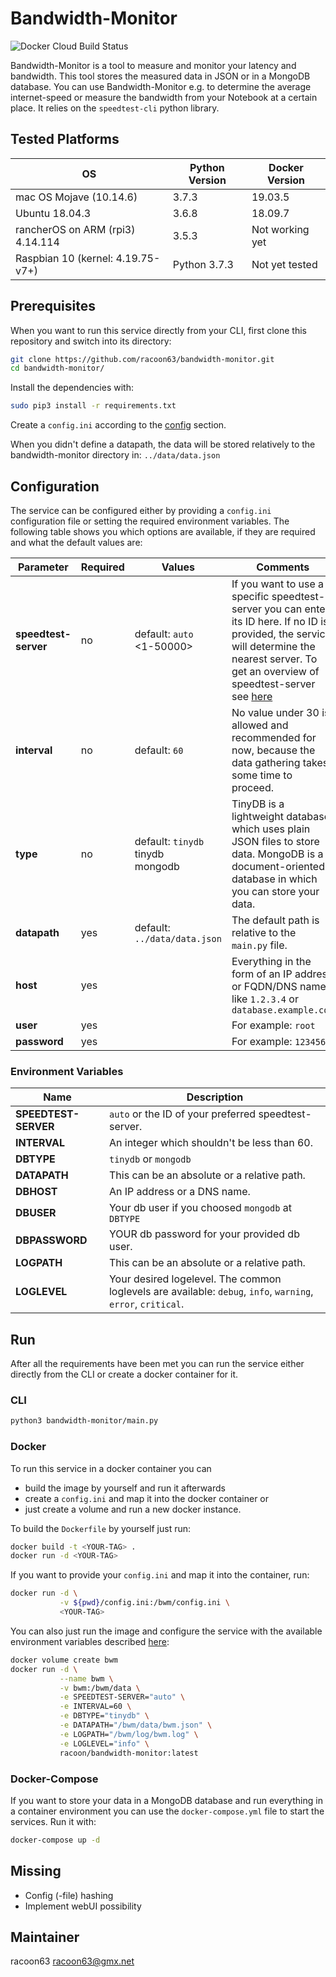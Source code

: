 # Bandwidth-Monitor

![Docker Cloud Build Status](https://img.shields.io/docker/cloud/build/racoon/bandwidth-monitor)

Bandwidth-Monitor is a tool to measure and monitor your latency and bandwidth. This tool stores the measured data in JSON or in a MongoDB database. You can use Bandwidth-Monitor e.g. to determine the average internet-speed or measure the bandwidth from your Notebook at a certain place. It relies on the `speedtest-cli` python library.

## Tested Platforms

|OS|Python Version|Docker Version|
|---|---|---|
|mac OS Mojave (10.14.6)|3.7.3|19.03.5|
|Ubuntu 18.04.3|3.6.8|18.09.7|
|rancherOS on ARM (rpi3) 4.14.114|3.5.3|Not working yet|
|Raspbian 10 (kernel: 4.19.75-v7+)|Python 3.7.3|Not yet tested|

## Prerequisites

When you want to run this service directly from your CLI, first clone this repository and switch into its directory:

```bash
git clone https://github.com/racoon63/bandwidth-monitor.git
cd bandwidth-monitor/
```

Install the dependencies with:

```bash
sudo pip3 install -r requirements.txt
```

Create a `config.ini` according to the [config](#config) section.

When you didn't define a datapath, the data will be stored relatively to the bandwidth-monitor directory in: `../data/data.json`

## Configuration

The service can be configured either by providing a `config.ini` configuration file or setting the required environment variables. The following table shows you which options are available, if they are required and what the default values are:

|Parameter|Required|Values|Comments|
|---|---|---|---|
|**speedtest-server**|no |default: `auto`<br><1-50000>              |If you want to use a specific speedtest-server you can enter its ID here. If no ID is provided, the service will determine the nearest server. To get an overview of speedtest-server see [here](https://c.speedtest.net/speedtest-servers-static.php)|
|**interval**        |no |default: `60`                             |No value under 30 is allowed and recommended for now, because the data gathering takes some time to proceed.|
|**type**            |no |default: `tinydb`<br>tinydb<br>mongodb    |TinyDB is a lightweight database which uses plain JSON files to store data. MongoDB is a document-oriented database in which you can store your data.|
|**datapath**        |yes|default: `../data/data.json`              |The default path is relative to the `main.py` file.|
|**host**            |yes|                                          |Everything in the form of an IP address or FQDN/DNS name like `1.2.3.4` or `database.example.com`|
|**user**            |yes|                                          |For example: `root`|
|**password**        |yes|                                          |For example: `123456`|

### Environment Variables

|Name|Description|
|---|---|
|**SPEEDTEST-SERVER**   |`auto` or the ID of your preferred speedtest-server.|
|**INTERVAL**           |An integer which shouldn't be less than 60.|
|**DBTYPE**             |`tinydb` or `mongodb`|
|**DATAPATH**           |This can be an absolute or a relative path.|
|**DBHOST**             |An IP address or a DNS name.|
|**DBUSER**             |Your db user if you choosed `mongodb` at `DBTYPE`|
|**DBPASSWORD**         |YOUR db password for your provided db user.|
|**LOGPATH**            |This can be an absolute or a relative path.|
|**LOGLEVEL**           |Your desired logelevel. The common loglevels are available: `debug`, `info`, `warning`, `error`, `critical`.|

## Run

After all the requirements have been met you can run the service either directly from the CLI or create a docker container for it.

### CLI

```bash
python3 bandwidth-monitor/main.py
```

### Docker

To run this service in a docker container you can

* build the image by yourself and run it afterwards
* create a `config.ini` and map it into the docker container or
* just create a volume and run a new docker instance.

To build the `Dockerfile` by yourself just run:

```bash
docker build -t <YOUR-TAG> .
docker run -d <YOUR-TAG>
```

If you want to provide your `config.ini` and map it into the container, run:

```bash
docker run -d \
           -v ${pwd}/config.ini:/bwm/config.ini \
           <YOUR-TAG>
```

You can also just run the image and configure the service with the available environment variables described [here](#environment-variables):

```bash
docker volume create bwm
docker run -d \
           --name bwm \
           -v bwm:/bwm/data \
           -e SPEEDTEST-SERVER="auto" \
           -e INTERVAL=60 \
           -e DBTYPE="tinydb" \
           -e DATAPATH="/bwm/data/bwm.json" \
           -e LOGPATH="/bwm/log/bwm.log" \
           -e LOGLEVEL="info" \
           racoon/bandwidth-monitor:latest
```

### Docker-Compose

If you want to store your data in a MongoDB database and run everything in a container environment you can use the `docker-compose.yml` file to start the services. Run it with:

```bash
docker-compose up -d
```

## Missing

* Config (-file) hashing
* Implement webUI possibility

## Maintainer

racoon63 <racoon63@gmx.net>
